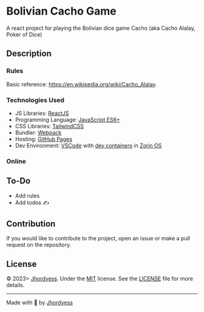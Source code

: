 # Bolivian Cacho Game

A react project for playing the Bolivian dice game Cacho (aka Cacho Alalay, Poker of Dice)

## Description

### Rules

Basic reference: <https://en.wikipedia.org/wiki/Cacho_Alalay>.

### Technologies Used

- JS Libraries: [ReactJS](https://reactjs.org/)
- Programming Language: [JavaScript ES6+](https://developer.mozilla.org/en-US/docs/Web/JavaScript)
- CSS Libraries: [TailwindCSS](https://tailwindcss.com/)
- Bundler: [Webpack](https://webpack.js.org/)
- Hosting: [GitHub Pages](https://pages.github.com/)
- Dev Environment: [VSCode](https://code.visualstudio.com/) with [dev containers](https://code.visualstudio.com/docs/remote/containers) in [Zorin OS](https://zorinos.com/)

### Online

## To-Do

- Add rules
- Add todos ✍

## Contribution

If you would like to contribute to the project, open an issue or make a pull request on the repository.

## License

© 2023> [Jhordyess](https://github.com/jhordyess). Under the [MIT](https://choosealicense.com/licenses/mit/) license. See the [LICENSE](./LICENSE) file for more details.

---

Made with 💪 by [Jhordyess](https://www.jhordyess.com/)
